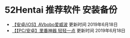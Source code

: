# 52Hentai 推荐软件 安装备份

- [【安卓/iOS】AVbobo爱威波](https://52hentai.us/archives/37/) 更新时间 2019年6月18日
- [【【PC/安卓】里番神器 轻轻一点](https://52hentai.us/archives/30/) 更新时间 2019年6月18日
